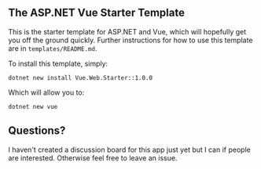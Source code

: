 ## The ASP.NET Vue Starter Template

This is the starter template for ASP.NET and Vue, which will hopefully get you off the ground quickly. Further instructions for how to use this template are in `templates/README.md`.

To install this template, simply:

```
dotnet new install Vue.Web.Starter::1.0.0
```

Which will allow you to:

```
dotnet new vue
```

## Questions?

I haven't created a discussion board for this app just yet but I can if people are interested. Otherwise feel free to leave an issue.